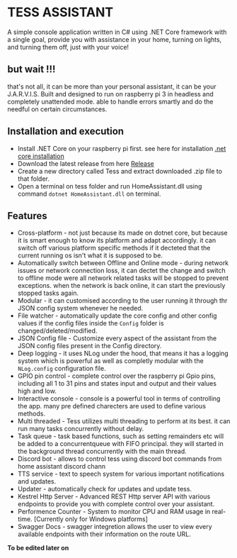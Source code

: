 # TESS ASSISTANT

A simple console application written in C# using .NET Core framework with a single goal, provide you with assistance in your home,
turning on lights, and turning them off, just with your voice!


## but wait !!!

that's not all, it can be more than your personal assistant, it can be your J.A.R.V.I.S.
Built and designed to run on raspberry pi 3 in headless and completely unattended mode.
able to handle errors smartly and do the needful on certain circumstances.

## Installation and execution
- Install .NET Core on your raspberry pi first. see here for installation [.net core installation](https://www.hanselman.com/blog/InstallingTheNETCore2xSDKOnARaspberryPiAndBlinkingAnLEDWithSystemDeviceGpio.aspx)
- Download the latest release from here [Release](https://github.com/SynergYFTW/HomeAssistant/releases)
- Create a new directory called Tess and extract downloaded .zip file to that folder.
- Open a terminal on tess folder and run HomeAssistant.dll using command `dotnet HomeAssistant.dll` on terminal.

## Features
- Cross-platform - not just because its made on dotnet core, but because it is smart enough to know its platform and adapt accordingly.
it can switch off various platform specific methods if it decteted that the current running os isn't what it is supposed to be.
- Automatically switch between Offline and Online mode - during network issues or network connection loss, it can dectet the change and switch to offline mode were all network related tasks will be stopped to prevent exceptions.
when the network is back online, it can start the previously stopped tasks again.
- Modular - it can customised according to the user running it through thr JSON config system whenever he needed.
- File watcher - automatically update the core config and other config values if the config files inside the `Config` folder is changed/deleted/modified.
- JSON Config file - Customize every aspect of the assistant from the JSON config files present in the Config directory.
- Deep logging - it uses NLog under the hood, that means it has a logging system which is powerful as well as completly modular with the `NLog.config` configuration file.
- GPIO pin control - complete control over the raspberry pi Gpio pins, including all 1 to 31 pins and states input and output and their values high and low.
- Interactive console - console is a powerful tool in terms of controlling the app. many pre defined charecters are used to define various methods.
- Multi threaded - Tess utilizes multi threading to perform at its best. it can run many tasks concurrently without delay.
- Task queue - task based functions, such as setting remainders etc will be added to a concurrentqueue with FIFO principal. they will started in the background thread concurrently with the main thread.
- Discord bot - allows to control tess using discord bot commands from home assistant discord chann
- TTS service - text to speech system for various important notifications and updates.
- Updater - automatically check for updates and update tess.
- Kestrel Http Server - Advanced REST Http server API with various endpoints to provide you with complete control over your assistant.
- Performence Counter - System to monitor CPU and RAM usage in real-time. [Currently only for Windows platforms]
- Swagger Docs - swagger integretion allows the user to view every available endpoints with their information on the route URL.

**To be edited later on**

